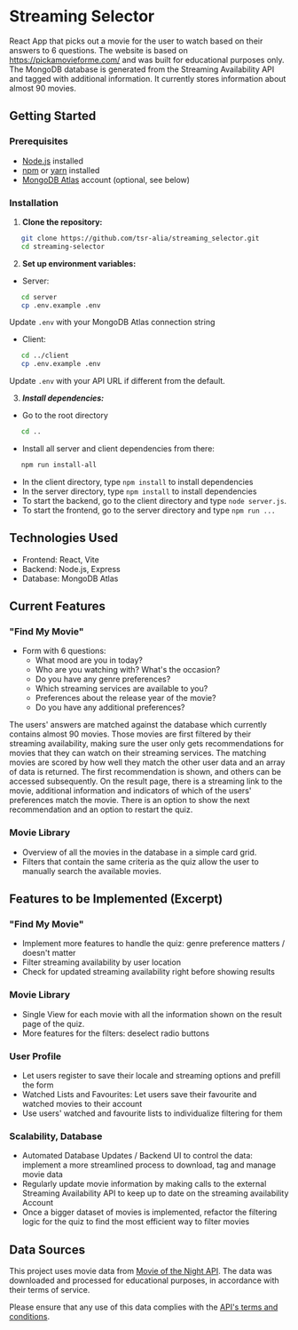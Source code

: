 # Streaming Selector
React App that picks out a movie for the user to watch based on their answers to 6 questions. The website is based on https://pickamovieforme.com/ and was built for educational purposes only. The MongoDB database is generated from the Streaming Availability API and tagged with additional information. It currently stores information about almost 90 movies. 

## Getting Started

### Prerequisites

- [Node.js](https://nodejs.org/) installed
- [npm](https://www.npmjs.com/) or [yarn](https://yarnpkg.com/) installed
- [MongoDB Atlas](https://www.mongodb.com/cloud/atlas) account (optional, see below)

### Installation

1. **Clone the repository:**
```bash
   git clone https://github.com/tsr-alia/streaming_selector.git
   cd streaming-selector
```
2. **Set up environment variables:**
- Server:
```bash
   cd server
   cp .env.example .env
```
Update `.env` with your MongoDB Atlas connection string

- Client:
```bash
   cd ../client
   cp .env.example .env
```
Update `.env` with your API URL if different from the default.

3. ***Install dependencies:***
- Go to the root directory
```bash
   cd ..
```

- Install all server and client dependencies from there:
```bash
   npm run install-all
```

- In the client directory, type `npm install` to install dependencies
- In the server directory, type `npm install` to install dependencies
- To start the backend, go to the client directory and type `node server.js`.
- To start the frontend, go to the server directory and type `npm run ...`

## Technologies Used

- Frontend: React, Vite
- Backend: Node.js, Express
- Database: MongoDB Atlas

## Current Features

### "Find My Movie"

- Form with 6 questions:
  - What mood are you in today?
  - Who are you watching with? What's the occasion?
  - Do you have any genre preferences?
  - Which streaming services are available to you?
  - Preferences about the release year of the movie?
  - Do you have any additional preferences?

The users' answers are matched against the database which currently contains almost 90 movies. Those movies are first filtered by their streaming availability, making sure the user only gets recommendations for movies that they can watch on their streaming services. The matching movies are scored by how well they match the other user data and an array of data is returned. The first recommendation is shown, and others can be accessed subsequently.
On the result page, there is a streaming link to the movie, additional information and indicators of which of the users' preferences match the movie. There is an option to show the next recommendation and an option to restart the quiz.

### Movie Library

- Overview of all the movies in the database in a simple card grid.
- Filters that contain the same criteria as the quiz allow the user to manually search the available movies.

## Features to be Implemented (Excerpt)

### "Find My Movie"

- Implement more features to handle the quiz: genre preference matters / doesn't matter
- Filter streaming availability by user location
- Check for updated streaming availability right before showing results

### Movie Library

- Single View for each movie with all the information shown on the result page of the quiz.
- More features for the filters: deselect radio buttons

### User Profile

 - Let users register to save their locale and streaming options and prefill the form
 - Watched Lists and Favourites: Let users save their favourite and watched movies to their account
 - Use users' watched and favourite lists to individualize filtering for them

### Scalability, Database

- Automated Database Updates / Backend UI to control the data: implement a more streamlined process to download, tag and manage movie data
- Regularly update movie information by making calls to the external Streaming Availability API to keep up to date on the streaming availability
Account
- Once a bigger dataset of movies is implemented, refactor the filtering logic for the quiz to find the most efficient way to filter movies

## Data Sources

This project uses movie data from [Movie of the Night API](https://www.movieofthenight.com/). The data was downloaded and processed for educational purposes, in accordance with their terms of service. 

Please ensure that any use of this data complies with the [API's terms and conditions](https://www.movieofthenight.com/terms).
